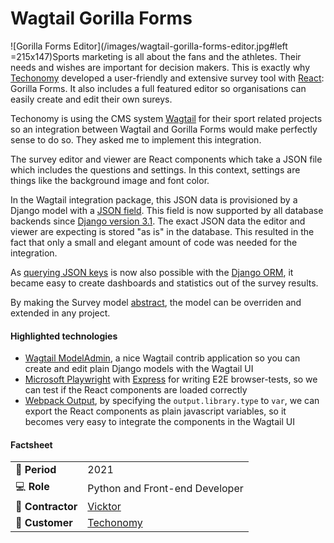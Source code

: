 # Wagtail Gorilla Forms

![Gorilla Forms Editor](/images/wagtail-gorilla-forms-editor.jpg#left =215x147)Sports marketing is all about the fans and the athletes. Their needs and wishes are important for decision makers. This is exactly why [Techonomy](https://www.techonomy.nl) developed a user-friendly and extensive survey tool with [React](https://reactjs.org/): Gorilla Forms. It also includes a full featured editor so organisations can easily create and edit their own sureys.

Techonomy is using the CMS system [Wagtail](https://wagtail.io/) for their sport related projects so an integration between Wagtail and Gorilla Forms would make perfectly sense to do so. They asked me to implement this integration.

The survey editor and viewer are React components which take a JSON file which includes the questions and settings. In this context, settings are things like the background image and font color.

In the Wagtail integration package, this JSON data is provisioned by a Django model with a [JSON field](https://docs.djangoproject.com/en/3.2/ref/models/fields/#jsonfield). This field is now supported by all database backends since [Django version 3.1](https://docs.djangoproject.com/en/3.2/releases/3.1/#jsonfield-for-all-supported-database-backends). The exact JSON data the editor and viewer are expecting is stored "as is" in the database. This resulted in the fact that only a small and elegant amount of code was needed for the integration.

As [querying JSON keys](https://docs.djangoproject.com/en/3.1/topics/db/queries/#querying-jsonfield) is now also possible with the [Django ORM](https://docs.djangoproject.com/en/3.2/topics/db/queries/), it became easy to create dashboards and statistics out of the survey results.

By making the Survey model [abstract](https://docs.djangoproject.com/en/3.2/topics/db/models/#abstract-base-classes), the model can be overriden and extended in any project.


#### Highlighted technologies
- [Wagtail ModelAdmin](https://docs.wagtail.io/en/stable/reference/contrib/modeladmin/index.html), a nice Wagtail contrib application so you can create and edit plain Django models with the Wagtail UI
- [Microsoft Playwright](https://playwright.dev/) with [Express](https://expressjs.com/) for writing E2E browser-tests, so we can test if the React components are loaded correctly
- [Webpack Output](https://webpack.js.org/configuration/output/#outputlibrarytype), by specifying the `output.library.type` to `var`, we can export the React components as plain javascript variables, so it becomes very easy to integrate the components in the Wagtail UI


#### Factsheet
|                            |                                          |
| -------------------------- | ---------------------------------------- |
| :calendar: **Period**      | 2021                                     |
| :computer: **Role**        | Python and Front-end Developer           |
| :office: **Contractor**    | [Vicktor](https://www.vicktor.nl)        |
| :man: **Customer**         | [Techonomy](https://www.techonomy.nl)    |
